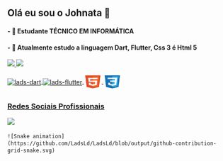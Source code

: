 <div align="left">
<h2> Olá eu sou o Johnata 👋</h2>


<h4>- 🔭 Estudante TÉCNICO EM INFORMÁTICA</h4>
<h4>- 🌱 Atualmente estudo a linguagem Dart, Flutter, Css 3 é Html 5</h4>
</div>

<!-- QUADROS DE USO -->
<div align="left">
  <a href="https://github.com/LadsLd">
  <img height="180em" src="https://github-readme-stats.vercel.app/api?username=LadsLd&show_icons=true&theme=tokyonight&include_all_commits=true&count_private=true"/>
  <img height="180em" src="https://github-readme-stats.vercel.app/api/top-langs/?username=LadsLd&layout=compact&langs_count=7&theme=tokyonight"/>
</div>

<!-- ICONS LINGUAGES   -->
<div style="display: inline_block"><br>
  <img align="center" alt="lads-dart" height="30" width="40" src="https://cdn.jsdelivr.net/gh/devicons/devicon/icons/dart/dart-original.svg">
  <img align="center" alt="lads-flutter" height="30" width="40" src="https://cdn.jsdelivr.net/gh/devicons/devicon/icons/flutter/flutter-original.svg">
  <img align="center" alt="lads-HTML" height="30" width="40" src="https://raw.githubusercontent.com/devicons/devicon/master/icons/html5/html5-original.svg">
  <img align="center" alt="lads-CSS" height="30" width="40" src="https://raw.githubusercontent.com/devicons/devicon/master/icons/css3/css3-original.svg">
</div>
  
  ##
<!--  REDES SOCIAIS -->
 <div align ="left">
 <h3>Redes Sociais Profissionais</h3>
 <a href="https://www.linkedin.com/in/johnata-andrius-272156219/" target="_blank"><img src= "https://cdn.jsdelivr.net/gh/devicons/devicon/icons/linkedin/linkedin-original.svg" width = "35px" target="_blank"></a> 
   
    ![Snake animation](https://github.com/LadsLd/LadsLd/blob/output/github-contribution-grid-snake.svg)
 </div>
  
